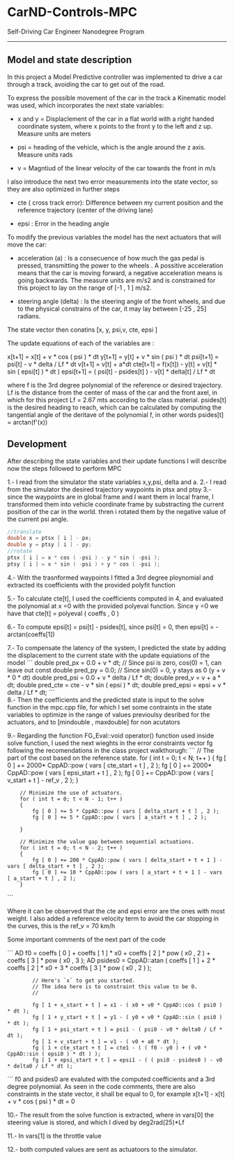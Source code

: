 # CarND-Controls-MPC
Self-Driving Car Engineer Nanodegree Program

---
## Model and state description
In this project a Model Predictive controller was implemented to drive a car through a track, avoiding the car to get out of the road. 

To express the possible movement of the car in the track a Kinematic model was used, which incorporates the next state variables:

* x and y = Displaclement of the car in a flat world with a right handed coordinate system, where x points to the front y to the left and z up. Measure units are meters

* psi = heading of the vehicle, which is the angle around the z axis. Measure units rads

* v = Magntiud of the linear velocity of the car towards the front in m/s 

I also introduce the next two error measurements into the state vector, so they are also optimized in further steps

* cte ( cross track  error): Difference between my current position and the reference trajectory (center of the driving lane)

* epsi : Error in the heading angle 

To modify the previous variables the model has the next actuators that will move the car:

* acceleration (a) : Is a consecuence of how much the gas pedal is pressed, transmitting the power to the wheels . A possitive acceleration means that the car is moving forward, a negative acceleration means is going backwards. The measure units are m/s2 and is constrained for this project to lay on the range of [-1 , 1 ]  m/s2.

* steering angle (delta) : Is the steering angle of the front wheels, and due to the physical constrains of the car, it may lay between [-25 , 25] radians. 

The state vector then conatins [x, y, psi,v, cte, epsi ] 

The update equations of each of the variables are :

x[t+1] = x[t] + v * cos ( psi ) * dt
y[t+1] = y[t] + v * sin ( psi ) * dt 
psi[t+1] = psi[t] - v * delta / Lf * dt
v[t+1] = v[t] + a*dt
cte[t+1] = f(x[t]) -  y[t] + v[t] * sin ( epsi[t] ) * dt )
epsi[t+1] = ( psi[t] - psides[t] ) - v[t] * delta[t] / Lf * dt

where f is the 3rd degree polynomial of the reference or desired trajectory. 
Lf is the distance from the center of mass of the car and the front axel, in which for this project Lf = 2.67 mts according to the class material. 
psides[t] is the desired heading to reach, which can be calculated by computing the tangential angle of the deritave of the polynomial f, in other words psides[t] = arctan(f'(x))

## Development

After describing the state variables and their update functions I will describe now the steps followed to perform MPC

1.- I read from the simulator the state variables x,y,psi, delta and a. 
2.- I read from the simulator the desired trajectory waypoints in ptsx and ptsy
3.- since the waypoints are in global frame and I want them in local frame, I transformed them into vehicle coordinate frame by substracting the current position of the car in the world. thren i rotated them by the negative value of the current psi angle.

```c
//translate
double x = ptsx [ i ] - px;
double y = ptsy [ i ] - py;
//rotate 
ptsx [ i ] = x * cos ( -psi ) - y * sin ( -psi );
ptsy [ i ] = x * sin ( -psi ) + y * cos ( -psi );
```

4.- With the trasnformed waypoints I fitted a 3rd degree ploynomial and extracted its coefficients with the provided polyfit function

5.- To calculate cte[t], I used the coefficients computed in 4, and evaluated the polynomial at x =0  with the provided polyeval function. Since y =0 we have that cte[t] = polyeval ( coeffs , 0 )

6.-  To compute epsi[t] = psi[t] - psides[t], since psi[t] = 0, then epsi[t] = -arctan(coeffs[1])

7.- To compensate the latency of the system, I predicted the state by adding the displacement to the current state with the update equiations of the model
´´´
          double pred_px = 0.0 + v * dt; // Since psi is zero, cos(0) = 1, can leave out
          const double pred_py = 0.0; // Since sin(0) = 0, y stays as 0 (y + v * 0 * dt)
          double pred_psi = 0.0 + v * delta / Lf * dt; 
          double pred_v = v + a * dt;
          double pred_cte = cte - v * sin ( epsi ) * dt;
          double pred_epsi = epsi + v * delta / Lf * dt;
 ´´´         
8.- Then the coefficients and the predicted state is input to the solve function in the mpc.cpp file, for which I set some contraints in the state variables to optimize in the range of values previoulsy desribed for the actuators, and to [mindouble , maxdouble] for non acutators

9.- Regarding the function FG_Eval::void operator() function used inside solve function, I used the next wieghts in the error constraints vector fg following the recomendations in the class project walkthorugh:
´´´
        // The part of the cost based on the reference state.
        for ( int t = 0; t < N; t++ )
        {
            fg [ 0 ] += 2000* CppAD::pow ( vars [ cte_start + t ] , 2 );
            fg [ 0 ] += 2000* CppAD::pow ( vars [ epsi_start + t ] , 2 );
            fg [ 0 ] +=  CppAD::pow ( vars [ v_start + t ] - ref_v , 2 );
        }

        // Minimize the use of actuators.
        for ( int t = 0; t < N - 1; t++ )
        {
            fg [ 0 ] += 5 * CppAD::pow ( vars [ delta_start + t ] , 2 );
            fg [ 0 ] += 5 * CppAD::pow ( vars [ a_start + t ] , 2 );
           
        }

        // Minimize the value gap between sequential actuations.
        for ( int t = 0; t < N - 2; t++ )
        {
            fg [ 0 ] += 200 * CppAD::pow ( vars [ delta_start + t + 1 ] - vars [ delta_start + t ] , 2 );
            fg [ 0 ] += 10 * CppAD::pow ( vars [ a_start + t + 1 ] - vars [ a_start + t ] , 2 );
        }
´´´

Where it can be observed that the cte and epsi error are the ones with most weight. I also added a reference velocity term to avoid the car stopping in the curves, this is the ref_v = 70 km/h

Some important comments of the next part of the code 

´´´
            AD<double> f0 = coeffs [ 0 ] + coeffs [ 1 ] * x0 + coeffs [ 2 ] * pow ( x0 , 2 ) + coeffs [ 3 ] * pow ( x0 , 3 );
            AD<double> psides0 = CppAD::atan ( coeffs [ 1 ] + 2 * coeffs [ 2 ] * x0 + 3 * coeffs [ 3 ] * pow ( x0 , 2 ) );

            // Here's `x` to get you started.
            // The idea here is to constraint this value to be 0.
            //
           
            fg [ 1 + x_start + t ] = x1 - ( x0 + v0 * CppAD::cos ( psi0 ) * dt );
            fg [ 1 + y_start + t ] = y1 - ( y0 + v0 * CppAD::sin ( psi0 ) * dt );
            fg [ 1 + psi_start + t ] = psi1 - ( psi0 - v0 * delta0 / Lf * dt );
            fg [ 1 + v_start + t ] = v1 - ( v0 + a0 * dt );
            fg [ 1 + cte_start + t ] = cte1 - ( ( f0 - y0 ) + ( v0 * CppAD::sin ( epsi0 ) * dt ) );
            fg [ 1 + epsi_start + t ] = epsi1 - ( ( psi0 - psides0 ) - v0 * delta0 / Lf * dt );
´´´
 f0 and psides0 are evaluted with the computed coefficients and a 3rd degree polynomial. As seen in the code comments, there are also constraints in the state vector, it shall be equal to 0, for example x[t+1] - x[t] + v * cos ( psi ) * dt = 0
 

10.- The result from the solve function is extracted, where in vars[0] the steering value is stored, and which I dived by deg2rad(25)*Lf

11.- In vars[1] is the throttle value

12.- both computed values are sent as actuatoors to the simulator. 


 